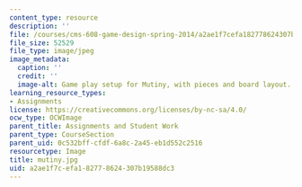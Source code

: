 ```yaml
---
content_type: resource
description: ''
file: /courses/cms-608-game-design-spring-2014/a2ae1f7cefa182778624307b19588dc3_mutiny.jpg
file_size: 52529
file_type: image/jpeg
image_metadata:
  caption: ''
  credit: ''
  image-alt: Game play setup for Mutiny, with pieces and board layout.
learning_resource_types:
- Assignments
license: https://creativecommons.org/licenses/by-nc-sa/4.0/
ocw_type: OCWImage
parent_title: Assignments and Student Work
parent_type: CourseSection
parent_uid: 0c532bff-cfdf-6a8c-2a45-eb1d552c2516
resourcetype: Image
title: mutiny.jpg
uid: a2ae1f7c-efa1-8277-8624-307b19588dc3
---
```

